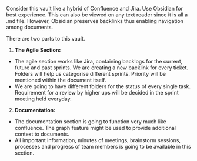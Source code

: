 Consider this vault like a hybrid of Confluence and Jira.
Use Obsidian for best experience. This can also be viewed on any text reader since it is all a .md file. However, Obsidian preserves backlinks thus enabling navigation among documents.

There are two parts to this vault.

1. **The Agile Section:**
- The agile section works like Jira, containing backlogs for the current, future and past sprints. We are creating a new backlink for every ticket. Folders will help us categorise different sprints. Priority will be mentioned within the document itself.
- We are going to have different folders for the status of every single task. Requirement for a review by higher ups will be decided in the sprint meeting held everyday.
   
2. **Documentation:**
- The documentation section is going to function very much like confluence. The graph feature might be used to provide additional context to documents.
- All important information, minutes of meetings, brainstorm sessions, processes and progress of team members is going to be available in this section.
